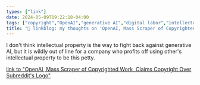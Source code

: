 ```yaml
---
types: ["link"]
date: 2024-05-09T19:22:18-04:00
tags: ["copyright","OpenAI","generative AI","digital labor","intellectual property"]
title: "🔗 linkblog: my thoughts on 'OpenAI, Mass Scraper of Copyrighted Work, Claims Copyright Over Subreddit's Logo'"
---
```

I don't think intellectual property is the way to fight back against generative AI, but it is wildly out of line for a company who profits off using other's intellectual property to be this petty.

[link to "OpenAI, Mass Scraper of Copyrighted Work, Claims Copyright Over Subreddit's Logo"](https://www.404media.co/openai-files-copyright-claim-against-chatgpt-subreddit/)
